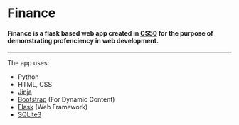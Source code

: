 # Finance
#### Finance is a flask based web app created in [CS50](https://www.edx.org/course/introduction-computer-science-harvardx-cs50x) for the purpose of demonstrating profenciency in web development.

***

The app uses:
* Python
* HTML, CSS
* [Jinja](https://github.com/pallets/jinja)
* [Bootstrap](https://github.com/twbs/bootstrap) (For Dynamic Content)
* [Flask](https://github.com/pallets/flask) (Web Framework)
* [SQLite3](https://github.com/sqlite/sqlite)
